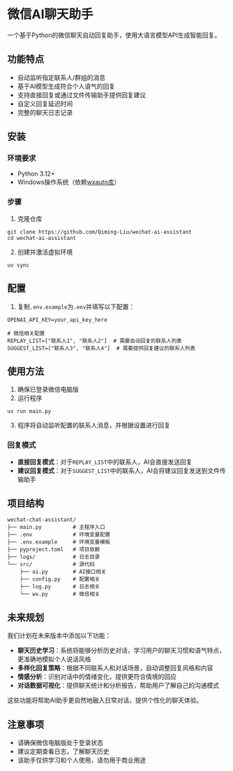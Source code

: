 # 微信AI聊天助手

一个基于Python的微信聊天自动回复助手，使用大语言模型API生成智能回复。

## 功能特点

- 自动监听指定联系人/群组的消息
- 基于AI模型生成符合个人语气的回复
- 支持直接回复或通过文件传输助手提供回复建议
- 自定义回复延迟时间
- 完整的聊天日志记录

## 安装

### 环境要求

- Python 3.12+
- Windows操作系统（依赖[wxauto库](https://github.com/cluic/wxauto)）

### 步骤

1. 克隆仓库
```
git clone https://github.com/Qiming-Liu/wechat-ai-assistant
cd wechat-ai-assistant
```

2. 创建并激活虚拟环境
```
uv sync
```

## 配置

1. 复制`.env.example`为`.env`并填写以下配置：
```
OPENAI_API_KEY=your_api_key_here

# 微信相关配置
REPLAY_LIST=["联系人1", "联系人2"]  # 需要自动回复的联系人列表
SUGGEST_LIST=["联系人3", "联系人4"]  # 需要提供回复建议的联系人列表
```

## 使用方法

1. 确保已登录微信电脑版
2. 运行程序
```
uv run main.py
```
3. 程序将自动监听配置的联系人消息，并根据设置进行回复

### 回复模式

- **直接回复模式**：对于`REPLAY_LIST`中的联系人，AI会直接发送回复
- **建议回复模式**：对于`SUGGEST_LIST`中的联系人，AI会将建议回复发送到文件传输助手

## 项目结构

```
wechat-chat-assistant/
├── main.py          # 主程序入口
├── .env             # 环境变量配置
├── .env.example     # 环境变量模板
├── pyproject.toml   # 项目依赖
├── logs/            # 日志目录
└── src/             # 源代码
    ├── ai.py        # AI接口相关
    ├── config.py    # 配置相关
    ├── log.py       # 日志相关
    └── wx.py        # 微信相关
```

## 未来规划

我们计划在未来版本中添加以下功能：

- **聊天历史学习**：系统将能够分析历史对话，学习用户的聊天习惯和语气特点，更准确地模拟个人说话风格
- **多样化回复策略**：根据不同联系人和对话场景，自动调整回复风格和内容
- **情感分析**：识别对话中的情绪变化，提供更符合情境的回应
- **对话数据可视化**：提供聊天统计和分析报告，帮助用户了解自己的沟通模式

这些功能将帮助AI助手更自然地融入日常对话，提供个性化的聊天体验。

## 注意事项

- 请确保微信电脑版处于登录状态
- 建议定期查看日志，了解聊天历史
- 该助手仅供学习和个人使用，请勿用于商业用途


